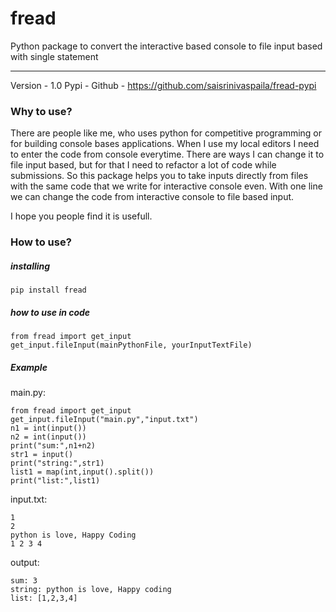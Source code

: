 # fread

Python package to convert the interactive based console to file input based with single statement

---

Version - 1.0
Pypi -
Github - https://github.com/saisrinivaspaila/fread-pypi

### Why to use?

There are people like me, who uses python for competitive programming or for building console bases applications. When I use my local editors I need to enter the code from console everytime. There are ways I can change it to file input based, but for that I need to refactor a lot of code while submissions.
So this package helps you to take inputs directly from files with the same code that we write for interactive console even. With one line we can change the code from interactive console to file based input.

I hope you people find it is usefull.

### How to use?

##### installing

    pip install fread

##### how to use in code

    from fread import get_input
    get_input.fileInput(mainPythonFile, yourInputTextFile)

##### Example

main.py:

    from fread import get_input
    get_input.fileInput("main.py","input.txt")
    n1 = int(input())
    n2 = int(input())
    print("sum:",n1+n2)
    str1 = input()
    print("string:",str1)
    list1 = map(int,input().split())
    print("list:",list1)

input.txt:

    1
    2
    python is love, Happy Coding
    1 2 3 4

output:

    sum: 3
    string: python is love, Happy coding
    list: [1,2,3,4]
